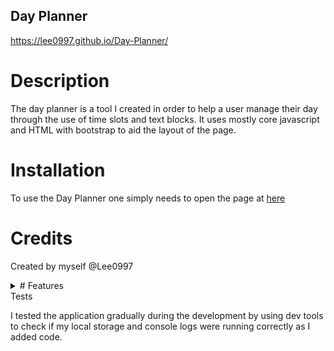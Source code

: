 ## Day Planner

https://lee0997.github.io/Day-Planner/

# Description

The day planner is a tool I created in order to help a user manage their day through the use of time slots and text blocks. It uses mostly core javascript and HTML with bootstrap to aid the layout of the page. 

# Installation

To use the Day Planner one simply needs to open the page at [here](https://lee0997.github.io/Day-Planner/) 

# Credits

Created by myself @Lee0997

<details> 
<summary>
# Features
</summary>
  Clock/ Save functionality/ clear all/ task storage/
</details
  
# Tests

I tested the application gradually during the development by using dev tools to check if my local storage and console logs were running correctly as I added code.
